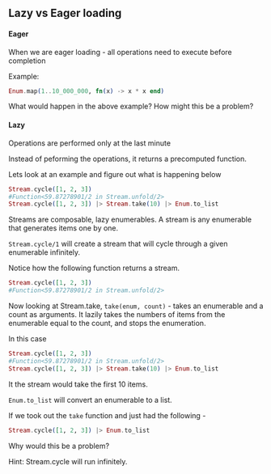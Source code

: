 ## Lazy vs Eager loading

#### Eager
When we are eager loading - all operations need to execute before completion

Example: 

```elixir
Enum.map(1..10_000_000, fn(x) -> x * x end)
```

What would happen in the above example? How might this be a problem?

#### Lazy
Operations are performed only at the last minute

Instead of peforming the operations, it returns a precomputed function.

Lets look at an example and figure out what is happening below

```elixir
Stream.cycle([1, 2, 3])
#Function<59.87278901/2 in Stream.unfold/2>
Stream.cycle([1, 2, 3]) |> Stream.take(10) |> Enum.to_list
```

Streams are composable, lazy enumerables. A stream is any enumerable that generates items one by one.

`Stream.cycle/1` will create a stream that will cycle through a given enumerable infinitely.

Notice how the following function returns a stream.

```elixir
Stream.cycle([1, 2, 3])
#Function<59.87278901/2 in Stream.unfold/2>
```

Now looking at Stream.take, `take(enum, count)` - takes an enumerable and a count as arguments. It lazily takes the numbers of items from the enumerable equal to the count, and stops the enumeration. 

In this case 
```elixir
Stream.cycle([1, 2, 3])
#Function<59.87278901/2 in Stream.unfold/2>
Stream.cycle([1, 2, 3]) |> Stream.take(10) |> Enum.to_list
```

It the stream would take the first 10 items. 


`Enum.to_list` will convert an enumerable to a list. 


If we took out the `take` function and just had the following - 
```elixir
Stream.cycle([1, 2, 3]) |> Enum.to_list
```

Why would this be a problem?

Hint: Stream.cycle will run infinitely.






